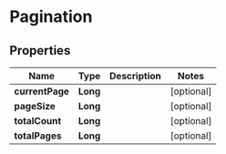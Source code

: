 
# Pagination

## Properties
Name | Type | Description | Notes
------------ | ------------- | ------------- | -------------
**currentPage** | **Long** |  |  [optional]
**pageSize** | **Long** |  |  [optional]
**totalCount** | **Long** |  |  [optional]
**totalPages** | **Long** |  |  [optional]



